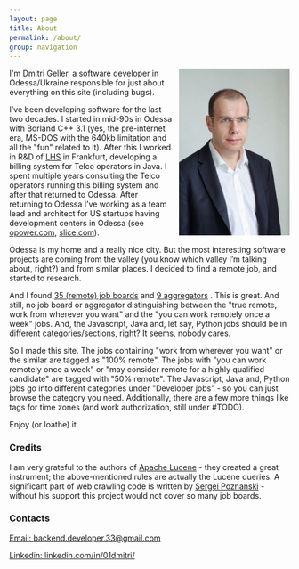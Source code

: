 ```yaml
---
layout: page
title: About
permalink: /about/
group: navigation
---
```

<img style='float:right;height:300px;width:199px;margin: 0px 0px 10px 10px;' src="/assets/img/selfie2_300_200.jpg" />
I'm Dmitri Geller, a software developer in Odessa/Ukraine responsible for just about everything on this site (including bugs). 

I’ve been developing software for the last two decades. I started in mid-90s in Odessa with Borland C++ 3.1 (yes, the pre-internet era, MS-DOS with the 640kb limitation and all the "fun" related to it). After this I worked in R&D of [LHS](https://en.wikipedia.org/wiki/LHS_Telekommunikation) in Frankfurt, developing a billing system for Telco operators in Java. I spent multiple years consulting the Telco operators running this billing system and after that returned to Odessa. After returning to Odessa I’ve working as a team lead and architect for US startups having development centers in Odessa (see [opower.com](https://opower.com), [slice.com](https://slice.com)).

Odessa is my home and a really nice city. But the most interesting software projects are coming from the valley (you know which valley I’m talking about, right?) and from similar places. I decided to find a remote job, and started to research. 

And I found [35 (remote) job boards](https://github.com/lukasz-madon/awesome-remote-job#job-boards) and [9 aggregators](https://github.com/lukasz-madon/awesome-remote-job#job-boards-aggregators) . This is great. And still, no job board or aggregator distinguishing between the "true remote, work from wherever you want" and the "you can work remotely once a week" jobs. And, the Javascript, Java and, let say, Python jobs should be in different categories/sections, right? It seems, nobody cares.

So I made this site. The jobs containing "work from wherever you want" or the similar are tagged as "100% remote". The jobs with "you can work remotely once a week" or "may consider remote for a highly qualified candidate" are tagged with "50% remote". The Javascript, Java and, Python jobs go into different categories under "Developer jobs" - so you can just browse the category you need. Additionally, there are a few more things like tags for time zones (and work authorization, still under #TODO).

Enjoy (or loathe) it.



### Credits
I am very grateful to the authors of [Apache Lucene](https://lucene.apache.org/core/) - they created a great instrument; the above-mentioned rules are actually the Lucene queries. A significant part of web crawling code is written by [Sergei Poznanski](https://www.linkedin.com/in/sergei-poznanski/) - without his support this project would not cover so many job boards.

### Contacts
<a href="mailto:%22Dmitri%20Geller%22%3cbackend.developer.33@gmail.com%3e">Email: backend.developer.33@gmail.com</a>

[Linkedin: linkedin.com/in/01dmitri/](https://www.linkedin.com/in/01dmitri/) 
